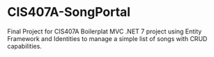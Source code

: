 # CIS407A-SongPortal
Final Project for CIS407A
Boilerplat MVC .NET 7 project using Entity Framework and Identities to manage a simple list of songs with CRUD capabilities.
